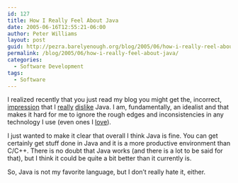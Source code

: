 ```yaml
---
id: 127
title: How I Really Feel About Java
date: 2005-06-16T12:55:21-06:00
author: Peter Williams
layout: post
guid: http://pezra.barelyenough.org/blog/2005/06/how-i-really-reel-about-java/
permalink: /blog/2005/06/how-i-really-feel-about-java/
categories:
  - Software Development
tags:
  - Software
---
```

I realized recently that you just read my blog you might get the, incorrect, [impression](http://pezra.barelyenough.org/blog/2005/06/why-java-is-not-my-favorite-language-%e2%80%94-reason-16/) that I [really](http://pezra.barelyenough.org/blog/2005/06/why-java-is-not-my-favorite-language-reason-36/) [dislike](http://pezra.barelyenough.org/blog/2005/06/why-java-is-not-my-favorite-language-%e2%80%94-reason-39/) Java. I am, fundamentally, an idealist and that makes it hard for me to ignore the rough edges and inconsistencies in any technology I use (even ones I [love](http://pezra.barelyenough.org/blog/2005/04/ruby-backtraces/)).

I just wanted to make it clear that overall I think Java is fine. You can get certainly get stuff done in Java and it is a more productive environment than C/C++. There is no doubt that Java works (and there is a lot to be said for that), but I think it could be quite a bit better than it currently is.

So, Java is not my favorite language, but I don&#8217;t really hate it, either.